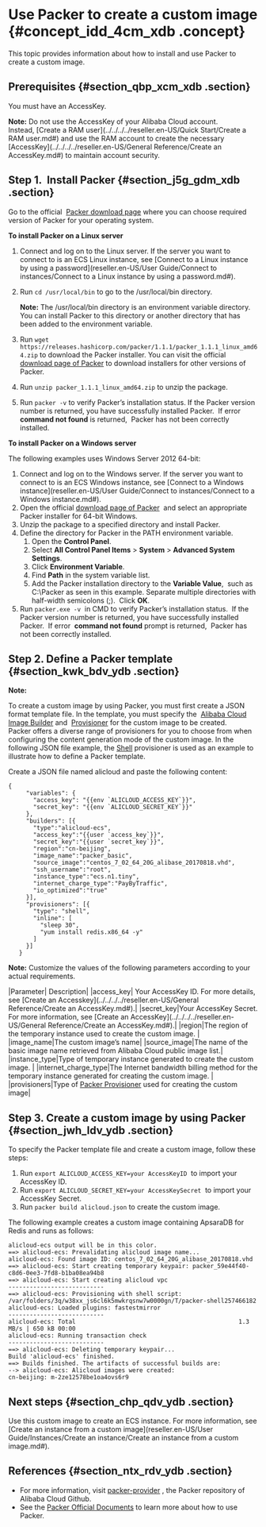 # Use Packer to create a custom image {#concept_idd_4cm_xdb .concept}

This topic provides information about how to install and use Packer to create a custom image.

## Prerequisites {#section_qbp_xcm_xdb .section}

You must have an AccessKey.

**Note:** Do not use the AccessKey of your Alibaba Cloud account. Instead, [Create a RAM user](../../../../reseller.en-US/Quick Start/Create a RAM user.md#) and use the RAM account to create the necessary [AccessKey](../../../../reseller.en-US/General Reference/Create an AccessKey.md#) to maintain account security.

## Step 1.  Install Packer {#section_j5g_gdm_xdb .section}

Go to the official  [Packer download page](https://www.packer.io/downloads.html) where you can choose required version of Packer for your operating system.

**To install Packer on a Linux server**

1.  Connect and log on to the Linux server. If the server you want to connect to is an ECS Linux instance, see [Connect to a Linux instance by using a password](reseller.en-US/User Guide/Connect to instances/Connect to a Linux instance by using a password.md#).
2.  Run `cd /usr/local/bin` to go to the /usr/local/bin directory. 

    **Note:** The /usr/local/bin directory is an environment variable directory. You can install Packer to this directory or another directory that has been added to the environment variable.

3.  Run `wget https://releases.hashicorp.com/packer/1.1.1/packer_1.1.1_linux_amd64.zip` to download the Packer installer. You can visit the official [download page of Packer](https://www.packer.io/downloads.html) to download installers for other versions of Packer.
4.  Run `unzip packer_1.1.1_linux_amd64.zip` to unzip the package.
5.  Run `packer -v` to verify Packer’s installation status. If the Packer version number is returned, you have successfully installed Packer.  If error **command not found** is returned,  Packer has not been correctly installed.

**To install Packer on a Windows server**

The following examples uses Windows Server 2012 64-bit:

1.  Connect and log on to the Windows server. If the server you want to connect to is an ECS Windows instance, see [Connect to a Windows instance](reseller.en-US/User Guide/Connect to instances/Connect to a Windows instance.md#).
2.  Open the official [download page of Packer](https://www.packer.io/downloads.html)  and select an appropriate Packer installer for 64-bit Windows.
3.  Unzip the package to a specified directory and install Packer.
4.  Define the directory for Packer in the PATH environment variable.
    1.  Open the **Control Panel**.
    2.  Select **All Control Panel Items** \> **System** \> **Advanced System Settings**.
    3.  Click **Environment Variable**.
    4.  Find **Path** in the system variable list.
    5.  Add the Packer installation directory to the **Variable Value**,  such as C:\\Packer as seen in this example. Separate multiple directories with half-width semicolons \(;\).  Click **OK**.
5.  Run `packer.exe -v`  in CMD to verify Packer’s installation status.  If the Packer version number is returned, you have successfully installed Packer.  If error  **command not found** prompt is returned,  Packer has not been correctly installed.

## Step 2. Define a Packer template {#section_kwk_bdv_ydb .section}

**Note:** 

To create a custom image by using Packer, you must first create a JSON format template file. In the template, you must specify the  [Alibaba Cloud Image Builder](https://www.packer.io/docs/builders/alicloud-ecs.html) and  [Provisioner](https://www.packer.io/docs/provisioners/index.html) for the custom image to be created. Packer offers a diverse range of provisioners for you to choose from when configuring the content generation mode of the custom image. In the following JSON file example, the [Shell](https://www.packer.io/docs/provisioners/shell.html) provisioner is used as an example to illustrate how to define a Packer template.

Create a JSON file named alicloud and paste the following content:

```
{
     "variables": {
       "access_key": "{{env `ALICLOUD_ACCESS_KEY`}}",
       "secret_key": "{{env `ALICLOUD_SECRET_KEY`}}"
     },
     "builders": [{
       "type":"alicloud-ecs",
       "access_key":"{{user `access_key`}}",
       "secret_key":"{{user `secret_key`}}",
       "region":"cn-beijing",
       "image_name":"packer_basic",
       "source_image":"centos_7_02_64_20G_alibase_20170818.vhd",
       "ssh_username":"root",
       "instance_type":"ecs.n1.tiny",
       "internet_charge_type":"PayByTraffic",
       "io_optimized":"true"
     }],
     "provisioners": [{
       "type": "shell",
       "inline": [
         "sleep 30",
         "yum install redis.x86_64 -y"
       ]
     }]
   }

```

**Note:** Customize the values of the following parameters according to your actual requirements.

|Parameter| Description|
|access\_key| Your AccessKey ID. For more details, see [Create an Accesskey](../../../../reseller.en-US/General Reference/Create an AccessKey.md#).|
|secret\_key|Your AccessKey Secret. For more information, see [Create an AccessKey](../../../../reseller.en-US/General Reference/Create an AccessKey.md#).|
|region|The region of the temporary instance used to create the custom image. |
|image\_name|The custom image’s name|
|source\_image|The name of the basic image name retrieved from Alibaba Cloud public image list.|
|instance\_type|Type of temporary instance generated to create the custom image. |
|internet\_charge\_type|The Internet bandwidth billing method for the temporary instance generated for creating the custom image. |
|provisioners|Type of [Packer Provisioner](https://www.packer.io/docs/provisioners/index.html) used for creating the custom image|

## Step 3. Create a custom image by using Packer {#section_jwh_ldv_ydb .section}

To specify the Packer template file and create a custom image, follow these steps:

1.  Run `export ALICLOUD_ACCESS_KEY=your AccessKeyID`  to import your AccessKey ID.
2.  Run `export ALICLOUD_SECRET_KEY=your AccessKeySecret`  to import your AccessKey Secret.
3.  Run `packer build alicloud.json` to create the custom image.

The following example creates a custom image containing ApsaraDB for Redis and runs as follows:

```
alicloud-ecs output will be in this color.
==> alicloud-ecs: Prevalidating alicloud image name...
alicloud-ecs: Found image ID: centos_7_02_64_20G_alibase_20170818.vhd
==> alicloud-ecs: Start creating temporary keypair: packer_59e44f40-c8d6-0ee3-7fd8-b1ba08ea94b8
==> alicloud-ecs: Start creating alicloud vpc
---------------------------
==> alicloud-ecs: Provisioning with shell script: /var/folders/3q/w38xx_js6cl6k5mwkrqsnw7w0000gn/T/packer-shell257466182
alicloud-ecs: Loaded plugins: fastestmirror
---------------------------
alicloud-ecs: Total                                              1.3 MB/s | 650 kB 00:00
alicloud-ecs: Running transaction check
---------------------------
==> alicloud-ecs: Deleting temporary keypair...
Build 'alicloud-ecs' finished.
==> Builds finished. The artifacts of successful builds are:
--> alicloud-ecs: Alicloud images were created:
cn-beijing: m-2ze12578be1oa4ovs6r9
```

## Next steps {#section_chp_qdv_ydb .section}

Use this custom image to create an ECS instance. For more information, see [Create an instance from a custom image](reseller.en-US/User Guide/Instances/Create an instance/Create an instance from a custom image.md#).

## References {#section_ntx_rdv_ydb .section}

-   For more information, visit [packer-provider](https://github.com/alibaba/packer-provider) , the Packer repository of Alibaba Cloud Github.
-   See the [Packer Official Documents](https://www.packer.io/docs/index.html) to learn more about how to use Packer.

